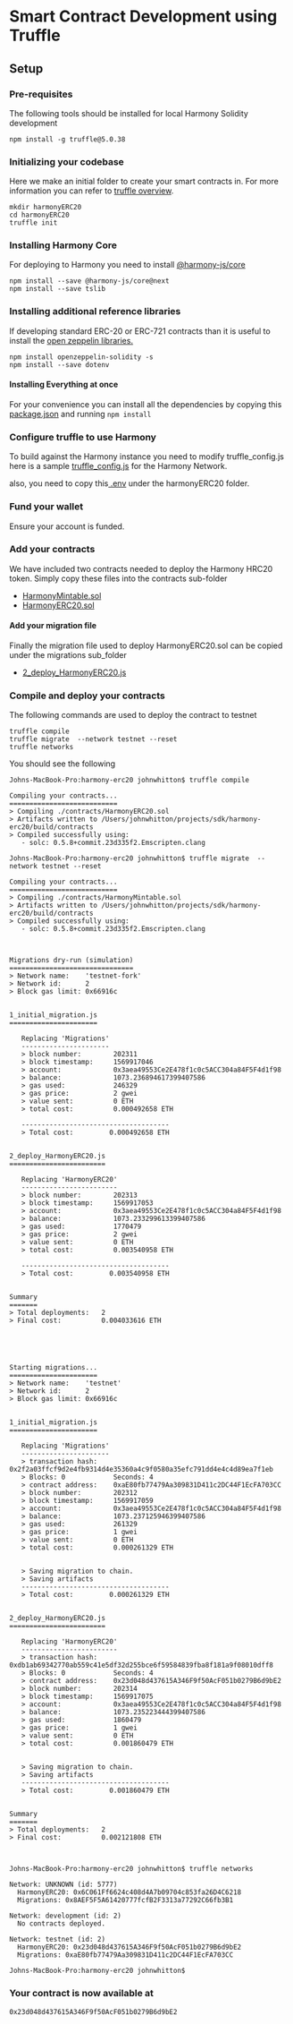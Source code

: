 # Smart Contract Development using Truffle

## Setup

### Pre-requisites

The following tools should be installed for local Harmony Solidity development

```text
npm install -g truffle@5.0.38
```

### Initializing your codebase

Here we make an initial folder to create your smart contracts in. For more information you can refer to [truffle overview](https://www.trufflesuite.com/docs/truffle/overview).

```text
mkdir harmonyERC20
cd harmonyERC20
truffle init
```

### Installing Harmony Core

For deploying to Harmony you need to install [@harmony-js/core](https://www.npmjs.com/package/@harmony-js/core)

```text
npm install --save @harmony-js/core@next
npm install --save tslib
```

### Installing additional reference libraries

If developing standard ERC-20 or ERC-721 contracts than it is useful to install the [open zeppelin libraries.](https://openzeppelin.com/contracts/)

```text
npm install openzeppelin-solidity -s
npm install --save dotenv
```

#### Installing Everything at once

For your convenience you can install all the dependencies by copying this [package.json](sample-files.md#package-json) and running `npm install`

### Configure truffle to use Harmony

To build against the Harmony instance you need to modify truffle\_config.js here is a sample [truffle\_config.js](sample-files.md#truffle_config-js) for the Harmony Network.

also, you need to copy this[ .env](https://docs.harmony.one/home/developers-1/which-one-are-you/h2o/sample-files#sample-environment-file) under the harmonyERC20 folder.

### Fund your wallet

Ensure your account is funded.

### Add your contracts

We have included two contracts needed to deploy the Harmony HRC20 token. Simply copy these files into the contracts sub-folder

* [HarmonyMintable.sol](sample-files.md#harmonymintable-sol)
* [HarmonyERC20.sol](sample-files.md#harmonyerc-20-sol)

#### Add your migration file

Finally the migration file used to deploy HarmonyERC20.sol can be copied under the migrations sub\_folder

* [2\_deploy\_HarmonyERC20.js](sample-files.md#2_deploy_harmonyerc-20-js)

### Compile and deploy your contracts

The following commands are used to deploy the contract to testnet

```text
truffle compile
truffle migrate  --network testnet --reset
truffle networks
```

You should see the following

```text
Johns-MacBook-Pro:harmony-erc20 johnwhitton$ truffle compile

Compiling your contracts...
===========================
> Compiling ./contracts/HarmonyERC20.sol
> Artifacts written to /Users/johnwhitton/projects/sdk/harmony-erc20/build/contracts
> Compiled successfully using:
   - solc: 0.5.8+commit.23d335f2.Emscripten.clang

Johns-MacBook-Pro:harmony-erc20 johnwhitton$ truffle migrate  --network testnet --reset

Compiling your contracts...
===========================
> Compiling ./contracts/HarmonyMintable.sol
> Artifacts written to /Users/johnwhitton/projects/sdk/harmony-erc20/build/contracts
> Compiled successfully using:
   - solc: 0.5.8+commit.23d335f2.Emscripten.clang



Migrations dry-run (simulation)
===============================
> Network name:    'testnet-fork'
> Network id:      2
> Block gas limit: 0x66916c


1_initial_migration.js
======================

   Replacing 'Migrations'
   ----------------------
   > block number:        202311
   > block timestamp:     1569917046
   > account:             0x3aea49553Ce2E478f1c0c5ACC304a84F5F4d1f98
   > balance:             1073.236894617399407586
   > gas used:            246329
   > gas price:           2 gwei
   > value sent:          0 ETH
   > total cost:          0.000492658 ETH

   -------------------------------------
   > Total cost:         0.000492658 ETH


2_deploy_HarmonyERC20.js
========================

   Replacing 'HarmonyERC20'
   ------------------------
   > block number:        202313
   > block timestamp:     1569917053
   > account:             0x3aea49553Ce2E478f1c0c5ACC304a84F5F4d1f98
   > balance:             1073.233299613399407586
   > gas used:            1770479
   > gas price:           2 gwei
   > value sent:          0 ETH
   > total cost:          0.003540958 ETH

   -------------------------------------
   > Total cost:         0.003540958 ETH


Summary
=======
> Total deployments:   2
> Final cost:          0.004033616 ETH





Starting migrations...
======================
> Network name:    'testnet'
> Network id:      2
> Block gas limit: 0x66916c


1_initial_migration.js
======================

   Replacing 'Migrations'
   ----------------------
   > transaction hash:    0x2f2a03ffcf9d2e4fb9314d4e35360a4c9f0580a35efc791dd4e4c4d89ea7f1eb
   > Blocks: 0            Seconds: 4
   > contract address:    0xaE80fb77479Aa309831D411c2DC44F1EcFA703CC
   > block number:        202312
   > block timestamp:     1569917059
   > account:             0x3aea49553Ce2E478f1c0c5ACC304a84F5F4d1f98
   > balance:             1073.237125946399407586
   > gas used:            261329
   > gas price:           1 gwei
   > value sent:          0 ETH
   > total cost:          0.000261329 ETH


   > Saving migration to chain.
   > Saving artifacts
   -------------------------------------
   > Total cost:         0.000261329 ETH


2_deploy_HarmonyERC20.js
========================

   Replacing 'HarmonyERC20'
   ------------------------
   > transaction hash:    0xdb1ab69342770ab559c41e5df32d255bce6f59584839fba8f181a9f08010dff8
   > Blocks: 0            Seconds: 4
   > contract address:    0x23d048d437615A346F9f50AcF051b0279B6d9bE2
   > block number:        202314
   > block timestamp:     1569917075
   > account:             0x3aea49553Ce2E478f1c0c5ACC304a84F5F4d1f98
   > balance:             1073.235223444399407586
   > gas used:            1860479
   > gas price:           1 gwei
   > value sent:          0 ETH
   > total cost:          0.001860479 ETH


   > Saving migration to chain.
   > Saving artifacts
   -------------------------------------
   > Total cost:         0.001860479 ETH


Summary
=======
> Total deployments:   2
> Final cost:          0.002121808 ETH



Johns-MacBook-Pro:harmony-erc20 johnwhitton$ truffle networks

Network: UNKNOWN (id: 5777)
  HarmonyERC20: 0x6C061Ff6624c408d4A7b09704c853fa26D4C6218
  Migrations: 0x8AEF5F5A61420777fcfB2F3313a77292C66fb3B1

Network: development (id: 2)
  No contracts deployed.

Network: testnet (id: 2)
  HarmonyERC20: 0x23d048d437615A346F9f50AcF051b0279B6d9bE2
  Migrations: 0xaE80fb77479Aa309831D411c2DC44F1EcFA703CC

Johns-MacBook-Pro:harmony-erc20 johnwhitton$
```

### Your contract is now available at

```text
0x23d048d437615A346F9f50AcF051b0279B6d9bE2
```

